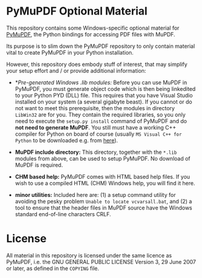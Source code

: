 # PyMuPDF Optional Material
This repository contains some Windows-specific optional material for [PyMuPDF](https://github.com/rk700/PyMuPDF), the Python bindings for accessing PDF files with MuPDF.

Its purpose is to slim down the PyMuPDF repository to only contain material vital to create PyMuPDF in your Python installation.

However, this repository does embody stuff of interest, that may simplify your setup effort and / or provide additional information:

* **Pre-generated Windows *.lib modules:** Before you can use MuPDF in PyMuPDF, you must generate object code which is then being linkedited to your Python PYD (DLL) file. This requires that you have Visual Studio installed on your system (a several gigabyte beast). If you cannot or do not want to meet this prerequisite, then the modules in directory ``LibWin32`` are for you. They contain the required libraries, so you only need to execute the ``setup.py install`` command of PyMuPDF and do **not need to generate MuPDF**. You still must have a working C++ compiler for Python on board of course (usually ``MS Visual C++ for Python`` to be downloaded e.g. from [here](http://www.microsoft.com/en-us/download/details.aspx?id=44266)).

* **MuPDF include directory:** This directory, together with the ``*.lib`` modules from above, can be used to setup PyMuPDF. No download of MuPDF is required.

* **CHM based help:** PyMuPDF comes with HTML based help files. If you wish to use a compiled HTML (CHM) Windows help, you will find it here.

* **minor utilities:** Included here are: (1) a setup command utility for avoiding the pesky problem ``Unable to locate vcvarsall.bat``, and (2) a tool to ensure that the header files in MuPDF source have the Windows standard end-of-line characters CRLF.


# License
All material in this repository is licensed under the same licence as PyMuPDF, i.e. the GNU GENERAL PUBLIC LICENSE Version 3, 29 June 2007 or later, as defined in the ``COPYING`` file.
